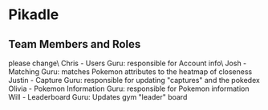 # Pikadle

## Team Members and Roles
please change\ 
Chris - Users Guru: responsible for Account info\ 
Josh -   Matching Guru: matches Pokemon attributes to the heatmap of closeness\
Justin - Capture Guru: responsible for updating "captures" and the pokedex\
Olivia - Pokemon Information Guru: responsible for Pokemon information\
Will - Leaderboard Guru: Updates gym "leader" board
